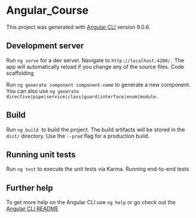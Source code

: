 # Angular_Course

This project was generated with [Angular CLI](https://github.com/angular/angular-cli) version 9.0.6.

## Development server

Run ```ng serve``` for a dev server. Navigate to ```http://localhost:4200/.``` The app will automatically reload if you change any of the source files.
Code scaffolding

Run ```ng generate component component-name``` to generate a new component. You can also use ```ng generate directive|pipe|service|class|guard|interface|enum|module.```

## Build

Run ```ng build ```to build the project. The build artifacts will be stored in the ```dist/``` directory. Use the ```--prod``` flag for a production build.

## Running unit tests

Run ```ng test``` to execute the unit tests via Karma.
Running end-to-end tests

## Further help

To get more help on the Angular CLI use ```ng help``` or go check out the
[Angular CLI README](https://github.com/angular/angular-cli/blob/master/README.md)

